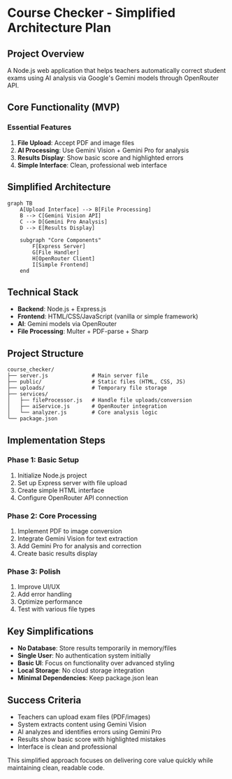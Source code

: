 # Course Checker - Simplified Architecture Plan

## Project Overview
A Node.js web application that helps teachers automatically correct student exams using AI analysis via Google's Gemini models through OpenRouter API.

## Core Functionality (MVP)

### Essential Features
1. **File Upload**: Accept PDF and image files
2. **AI Processing**: Use Gemini Vision + Gemini Pro for analysis
3. **Results Display**: Show basic score and highlighted errors
4. **Simple Interface**: Clean, professional web interface

## Simplified Architecture

```mermaid
graph TB
    A[Upload Interface] --> B[File Processing]
    B --> C[Gemini Vision API]
    C --> D[Gemini Pro Analysis]
    D --> E[Results Display]
    
    subgraph "Core Components"
        F[Express Server]
        G[File Handler]
        H[OpenRouter Client]
        I[Simple Frontend]
    end
```

## Technical Stack
- **Backend**: Node.js + Express.js
- **Frontend**: HTML/CSS/JavaScript (vanilla or simple framework)
- **AI**: Gemini models via OpenRouter
- **File Processing**: Multer + PDF-parse + Sharp

## Project Structure
```
course_checker/
├── server.js              # Main server file
├── public/                # Static files (HTML, CSS, JS)
├── uploads/               # Temporary file storage
├── services/
│   ├── fileProcessor.js   # Handle file uploads/conversion
│   ├── aiService.js       # OpenRouter integration
│   └── analyzer.js        # Core analysis logic
└── package.json
```

## Implementation Steps

### Phase 1: Basic Setup
1. Initialize Node.js project
2. Set up Express server with file upload
3. Create simple HTML interface
4. Configure OpenRouter API connection

### Phase 2: Core Processing
1. Implement PDF to image conversion
2. Integrate Gemini Vision for text extraction
3. Add Gemini Pro for analysis and correction
4. Create basic results display

### Phase 3: Polish
1. Improve UI/UX
2. Add error handling
3. Optimize performance
4. Test with various file types

## Key Simplifications
- **No Database**: Store results temporarily in memory/files
- **Single User**: No authentication system initially
- **Basic UI**: Focus on functionality over advanced styling
- **Local Storage**: No cloud storage integration
- **Minimal Dependencies**: Keep package.json lean

## Success Criteria
- Teachers can upload exam files (PDF/images)
- System extracts content using Gemini Vision
- AI analyzes and identifies errors using Gemini Pro
- Results show basic score with highlighted mistakes
- Interface is clean and professional

This simplified approach focuses on delivering core value quickly while maintaining clean, readable code.